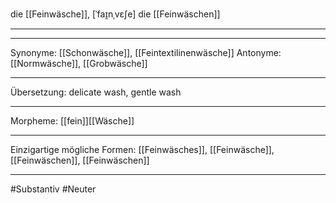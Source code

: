 die [[Feinwäsche]], [ˈfaɪ̯nˌvɛʃe]
die [[Feinwäschen]]

---

---
Synonyme: [[Schonwäsche]], [[Feintextilinenwäsche]]
Antonyme: [[Normwäsche]], [[Grobwäsche]]

---
Übersetzung: delicate wash, gentle wash

---
Morpheme: [[fein]][[Wäsche]]

---
Einzigartige mögliche Formen: [[Feinwäsches]], [[Feinwäsche]], [[Feinwäschen]], [[Feinwäschen]]

---
#Substantiv #Neuter